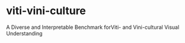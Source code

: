 # viti-vini-culture
A Diverse and Interpretable Benchmark forViti- and Vini-cultural Visual Understanding
